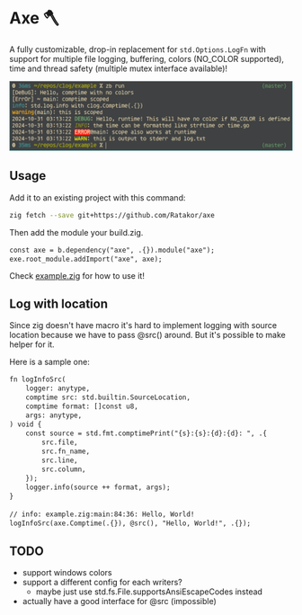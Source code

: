 # Axe 🪓

A fully customizable, drop-in replacement for `std.Options.LogFn` with support
for multiple file logging, buffering, colors (NO_COLOR supported), time and
thread safety (multiple mutex interface available)!

![](screenshot.png)

## Usage

Add it to an existing project with this command:
```sh
zig fetch --save git+https://github.com/Ratakor/axe
```
Then add the module your build.zig.
```zig
const axe = b.dependency("axe", .{}).module("axe");
exe.root_module.addImport("axe", axe);
```

Check [example.zig](example/example.zig) for how to use it!

## Log with location
Since zig doesn't have macro it's hard to implement logging with source
location because we have to pass @src() around.
But it's possible to make helper for it.

Here is a sample one:
```zig
fn logInfoSrc(
    logger: anytype,
    comptime src: std.builtin.SourceLocation,
    comptime format: []const u8,
    args: anytype,
) void {
    const source = std.fmt.comptimePrint("{s}:{s}:{d}:{d}: ", .{
        src.file,
        src.fn_name,
        src.line,
        src.column,
    });
    logger.info(source ++ format, args);
}

// info: example.zig:main:84:36: Hello, World!
logInfoSrc(axe.Comptime(.{}), @src(), "Hello, World!", .{});
```

## TODO
- support windows colors
- support a different config for each writers?
  - maybe just use std.fs.File.supportsAnsiEscapeCodes instead
- actually have a good interface for @src (impossible)

